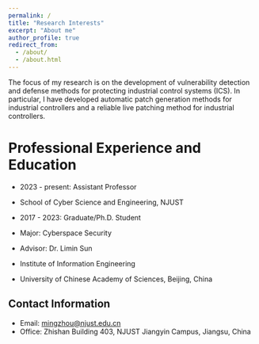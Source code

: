 ```yaml
---
permalink: /
title: "Research Interests"
excerpt: "About me"
author_profile: true
redirect_from: 
  - /about/
  - /about.html
---
```


The focus of my research is on the development of vulnerability detection and defense methods for protecting industrial control systems (ICS). In particular, I have developed automatic patch generation methods for industrial controllers and a reliable live patching method for industrial controllers. 

Professional Experience and Education
======
* 2023 - present: Assistant Professor
* School of Cyber Science and Engineering, NJUST

* 2017 - 2023: Graduate/Ph.D. Student
* Major: Cyberspace Security
* Advisor: Dr. Limin Sun
* Institute of Information Engineering
* University of Chinese Academy of Sciences, Beijing, China

Contact Information
------
* Email: mingzhou@njust.edu.cn
* Office: Zhishan Building 403, NJUST Jiangyin Campus, Jiangsu, China
